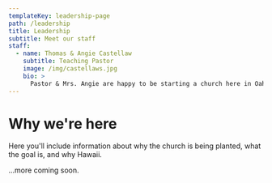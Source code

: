 ```yaml
---
templateKey: leadership-page
path: /leadership
title: Leadership
subtitle: Meet our staff
staff:
  - name: Thomas & Angie Castellaw
    subtitle: Teaching Pastor
    image: /img/castellaws.jpg
    bio: >
      Pastor & Mrs. Angie are happy to be starting a church here in Oahu. If you like tell-it-like-it-is, plain Bible teaching and preaching, we might have the church for you.​
---
```


# Why we're here

Here you'll include information about why the church is being planted, what the goal is, and why Hawaii.

...more coming soon.
